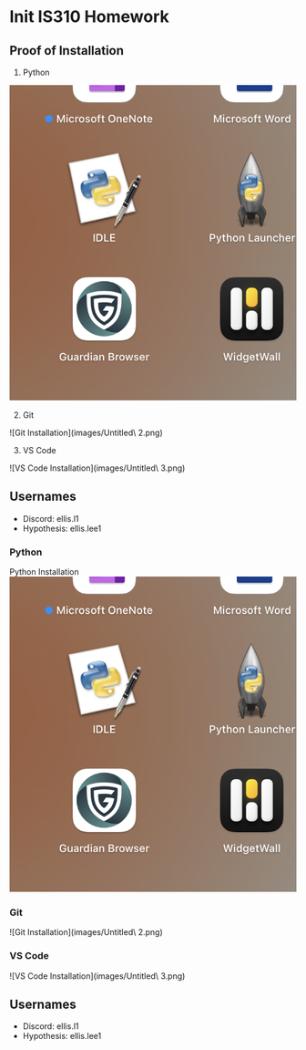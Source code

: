 # Init IS310 Homework

## Proof of Installation


1. Python

![Python Installation](images/Untitled.png)

2. Git

![Git Installation](images/Untitled\ 2.png)

3. VS Code

![VS Code Installation](images/Untitled\ 3.png)

## Usernames
- Discord: ellis.l1
- Hypothesis: ellis.lee1

### Python
Python Installation
![Python Installation](images/Untitled.png)

### Git
![Git Installation](images/Untitled\ 2.png)

### VS Code
![VS Code Installation](images/Untitled\ 3.png)

## Usernames

- Discord: ellis.l1
- Hypothesis: ellis.lee1



